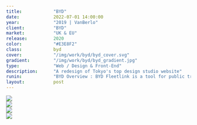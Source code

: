 ```yaml
---
title:            "BYD"
date:             2022-07-01 14:00:00
year:             "2019 | VanBerlo"
client:           "BYD"
market:           "UK & EU"
release:          2020
color:            "#E3E8F2"
class:            byd
cover:            "/img/work/byd/byd_cover.svg"
gradient:         "/img/work/byd/byd_gradient.jpg"
type:             "Web / Design & Front-End"
description:      "A redesign of Tokyo's top design studio website"
runin:            "BYD Overview : BYD Fleetlink is a tool for public transport operators to monitor as well as optimize electric bus fleet operations. The tool support operators with monitoring of charging activities, alarms management as well as daily depot scheduling. With intelligent data analytics and remote diagnostics capability, the tool provides insights into maintenance scheduling, energy consumption pattern and faster error resolutions to reduce the downtime period."
layout:           post
---
```


<div class="post-content-grid">
  <div class="post-content-column column-1">
    <img class="post-content-screen desktop" src="{{ site.baseurl }}/img/work/trial/BYD_1.jpg" />
  </div>
</div>
<div>  
  <div class="post-content-column column-1">
    <img class="post-content-screen desktop" src="{{ site.baseurl }}/img/work/trial/BYD_2.jpg" />
  </div>
</div>
<div>  
  <div class="post-content-column column-1">
    <img class="post-content-screen desktop" src="{{ site.baseurl }}/img/work/trial/BYD_3.jpg" />
  </div>
</div>
<div>  
  <div class="post-content-column column-1">
    <img class="post-content-screen desktop" src="{{ site.baseurl }}/img/work/trial/BYD_4.jpg" />
  </div>
</div>
